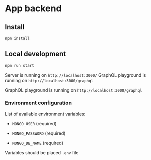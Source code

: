 # App backend

## Install

```bash
npm install
```

## Local development

```bash
npm run start
```

Server is running on `http://localhost:3000/`
GraphQL playground is running on `http://localhost:3000/graphql`

GraphQL playground is running on `http://localhost:3000/graphql`

### Environment configuration

List of available environment variables:

- `MONGO_USER` (required)

- `MONGO_PASSWORD` (required)

- `MONGO_DB_NAME` (required)

Variables should be placed `.env` file
